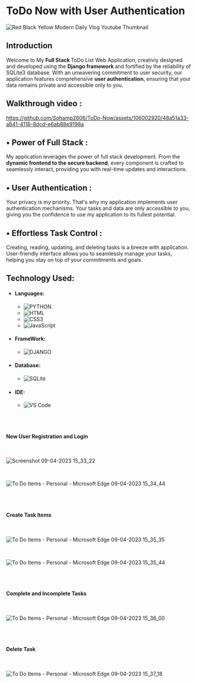 # ToDo Now with User Authentication

![Red Black Yellow Modern Daily Vlog Youtube Thumbnail](https://github.com/Sohamp2606/ToDo-Now/assets/106002920/21b34ce0-f18d-49ab-b5c8-863bc04d1c3c)


## Introduction
<p>
 Welcome to My <b> Full Stack </b>ToDo List Web Application, creativly designed and developed using the <b>Django framework </b>and fortified by the reliability of </b>SQLite3 database</b>. With an unwavering commitment to user security, our application features comprehensive <b>user authentication</b>, ensuring that your data remains private and accessible only to you.
</p>

## Walkthrough video :

https://github.com/Sohamp2606/ToDo-Now/assets/106002920/48a51a33-a841-4118-8dcd-e6ab88e9198a


## &#x2022; Power of Full Stack :
<p>
  My application leverages the power of full stack development. From the <b>dynamic frontend to the secure backend</b>, every component is crafted to seamlessly interact, providing you with real-time updates and interactions. 
</p>

## &#x2022; User Authentication :
<p>Your privacy is my priority. That's why my application implements user authentication mechanisms. Your tasks and data are only accessible to you, giving you the confidence to use my application to its fullest potential.</p>

## &#x2022; Effortless Task Control :
<p>Creating, reading, updating, and deleting tasks is a breeze with application. User-friendly interface allows you to seamlessly manage your tasks, helping you stay on top of your commitments and goals.</p>

## Technology Used:

- #### Languages:

  - ![PYTHON](https://img.shields.io/badge/Python-FFD43B?style=for-the-badge&logo=python&logoColor=darkgreen)
  - ![HTML](https://img.shields.io/badge/HTML5-E34F26?style=for-the-badge&logo=html5&logoColor=white)
  - <img alt="CSS3" src="https://img.shields.io/badge/css3%20-%231572B6.svg?&style=for-the-badge&logo=css3&logoColor=white"/>
  - <img alt="JavaScript" src="https://img.shields.io/badge/javascript%20-%23323330.svg?&style=for-the-badge&logo=javascript&logoColor=%23F7DF1E"/>
  
- #### FrameWork:
  
  - ![DJANGO](https://img.shields.io/badge/Django-092E20?style=for-the-badge&logo=django&logoColor=green)

- #### Database:
  - ![SQLite](https://img.shields.io/badge/SQLite-07405E?style=for-the-badge&logo=sqlite&logoColor=white)

- #### IDE:
  - ![VS Code](https://img.shields.io/badge/Visual_Studio_Code-0078D4?style=for-the-badge&logo=visual%20studio%20code&logoColor=white)

<br /><br />

#### New User Registration and Login

<br />

![Screenshot 09-04-2023 15_33_22](https://user-images.githubusercontent.com/106002920/230923964-50d4386e-3578-4edc-90b7-5607d2710bf7.png)

<br />

![To Do Items - Personal - Microsoft​ Edge 09-04-2023 15_34_44](https://user-images.githubusercontent.com/106002920/230924299-601f38eb-2c29-4779-9c02-a37f4d95f0e3.png)


<br /><br />

#### Create Task Items

<br />

![To Do Items - Personal - Microsoft​ Edge 09-04-2023 15_35_35](https://user-images.githubusercontent.com/106002920/230924436-dd7b385f-aaae-46ef-ba5a-f07186abfcbc.png)

<br />

![To Do Items - Personal - Microsoft​ Edge 09-04-2023 15_35_44](https://user-images.githubusercontent.com/106002920/230924521-b1b3f86b-b678-4f01-8cee-0c97a5604152.png)

<br /><br />

#### Complete and Incomplete Tasks

<br />

![To Do Items - Personal - Microsoft​ Edge 09-04-2023 15_36_00](https://user-images.githubusercontent.com/106002920/230924709-ba327c17-bd48-4ca6-a9c4-33de6cf6e4a7.png)

<br /><br />

#### Delete Task

<br />

![To Do Items - Personal - Microsoft​ Edge 09-04-2023 15_37_18](https://user-images.githubusercontent.com/106002920/230925001-b7d362fb-277a-48fb-8f39-c970a80b100e.png)

<br />



